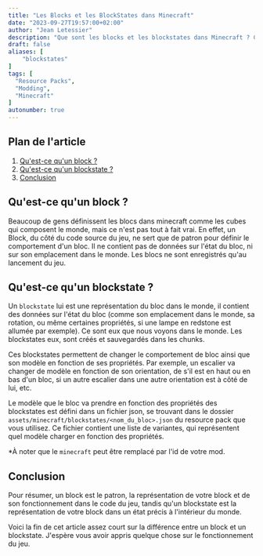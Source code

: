 ```yaml
---
title: "Les Blocks et les BlockStates dans Minecraft"
date: "2023-09-27T19:57:00+02:00"
author: "Jean Letessier"
description: "Que sont les blocks et les blockstates dans Minecraft ? Comment sont-ils utilisés ? Quelles sont les différences entre les deux ?"
draft: false
aliases: [
    "blockstates"
]
tags: [ 
  "Resource Packs",
  "Modding",
  "Minecraft"
]
autonumber: true
---
```


## Plan de l'article
1. [Qu'est-ce qu'un block ?](#quest-ce-quun-block-)  
2. [Qu'est-ce qu'un blockstate ?](#quest-ce-quun-blockstate-)  
3. [Conclusion](#conclusion)

## Qu'est-ce qu'un block ?

Beaucoup de gens définissent les blocs dans minecraft comme les cubes qui composent le monde, mais ce n'est pas tout à fait vrai.
En effet, un Block, du côté du code source du jeu, ne sert que de patron pour définir le comportement d'un bloc. Il ne contient pas
de données sur l'état du bloc, ni sur son emplacement dans le monde. Les blocs ne sont enregistrés qu'au lancement du jeu.

## Qu'est-ce qu'un blockstate ?

Un `blockstate` lui est une représentation du bloc dans le monde, il contient des données sur l'état du bloc (comme
son emplacement dans le monde, sa rotation, ou même certaines propriétés, si une lampe en redstone est allumée par exemple). 
Ce sont eux que nous voyons dans le monde. Les blockstates eux, sont créés et sauvegardés dans les chunks.

Ces blockstates permettent de changer le comportement de bloc ainsi que son modèle en fonction de ses propriétés. Par exemple,
un escalier va changer de modèle en fonction de son orientation, de s'il est en haut ou en bas d'un bloc, si un autre escalier
dans une autre orientation est à côté de lui, etc.

Le modèle que le bloc va prendre en fonction des propriétés des blockstates est défini dans un fichier json, se trouvant dans
le dossier `assets/minecraft/blockstates/<nom_du_bloc>.json` du resource pack que vous utilisez. Ce fichier contient une liste de variantes, qui représentent
quel modèle charger en fonction des propriétés.

*À noter que le `minecraft` peut être remplacé par l'id de votre mod.

## Conclusion

Pour résumer, un block est le patron, la représentation de votre block et de son fonctionnement dans le code du jeu, 
tandis qu'un blockstate est la représentation de votre block dans un état précis à l'intérieur du monde.

Voici la fin de cet article assez court sur la différence entre un block et un blockstate. J'espère vous avoir appris 
quelque chose sur le fonctionnement du jeu. 
